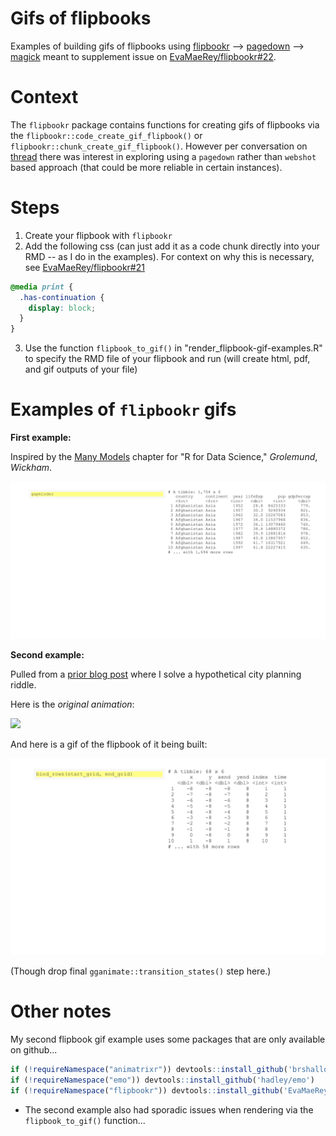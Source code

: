 # Gifs of flipbooks

Examples of building gifs of flipbooks using [flipbookr](https://github.com/EvaMaeRey/flipbookr) --> [pagedown](https://github.com/rstudio/pagedown) --> [magick](https://github.com/ropensci/magick) meant to supplement issue on [EvaMaeRey/flipbookr#22](https://github.com/EvaMaeRey/flipbookr/issues/22).

# Context

The `flipbookr` package contains functions for creating gifs of flipbooks via the `flipbookr::code_create_gif_flipbook()` or `flipbookr::chunk_create_gif_flipbook()`. However per conversation on [thread](https://twitter.com/EvaMaeRey/status/1273107587265892353) there was interest in exploring using a `pagedown` rather than `webshot` based approach (that could be more reliable in certain instances).

# Steps

1. Create your flipbook with `flipbookr`
2. Add the following css (can just add it as a code chunk directly into your RMD -- as I do in the examples). For context on why this is necessary, see [EvaMaeRey/flipbookr#21](https://github.com/EvaMaeRey/flipbookr/issues/21)

  ```css
  @media print {
    .has-continuation {
      display: block;
    }
  }
  ```

3. Use the function `flipbook_to_gif()` in "render_flipbook-gif-examples.R" to specify the RMD file of your flipbook and run (will create html, pdf, and gif outputs of your file)

# Examples of `flipbookr` gifs

**First example:**

Inspired by the [Many Models](https://r4ds.had.co.nz/many-models.html) chapter for "R for Data Science," *Grolemund*, *Wickham*.

![](https://github.com/brshallo/flipbookr-gifs-examples/blob/master/example-r4ds.gif?raw=true)

**Second example:**

Pulled from a [prior blog post](https://www.bryanshalloway.com/2020/03/04/riddler-solutions-pedestrian-puzzles/) where I solve a hypothetical city planning riddle.

Here is the *original animation*:

![](https://www.bryanshalloway.com/post/2020-03-04-riddler-solutions-pedestrian-puzzles_files/gif_city_pretty_grids.gif)

And here is a gif of the flipbook of it being built:

![](https://github.com/brshallo/flipbookr-gifs-examples/blob/master/example-riddler-solution.gif)

(Though drop final `gganimate::transition_states()` step here.)

# Other notes

My second flipbook gif example uses some packages that are only available on github...

```r
if (!requireNamespace("animatrixr")) devtools::install_github('brshallo/animatrixr')
if (!requireNamespace("emo")) devtools::install_github('hadley/emo')
if (!requireNamespace("flipbookr")) devtools::install_github('EvaMaeRey/flipbookr')
```

* The second example also had sporadic issues when rendering via the `flipbook_to_gif()` function...
